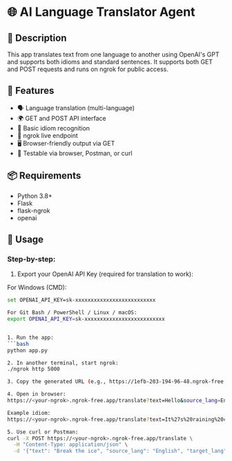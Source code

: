 # 🌐 AI Language Translator Agent

## 🔧 Description
This app translates text from one language to another using OpenAI's GPT and supports both idioms and standard sentences. It supports both GET and POST requests and runs on ngrok for public access.

## 🚀 Features
- 🗣️ Language translation (multi-language)
- 🌍 GET and POST API interface
- 🧠 Basic idiom recognition
- 🔗 ngrok live endpoint
- 🖥️ Browser-friendly output via GET
- 📱 Testable via browser, Postman, or curl

## 📦 Requirements

- Python 3.8+
- Flask
- flask-ngrok
- openai

## 📡 Usage

### Step-by-step:

1. Export your OpenAI API Key (required for translation to work):

For Windows (CMD):
```bash
set OPENAI_API_KEY=sk-xxxxxxxxxxxxxxxxxxxxxxxxxx

For Git Bash / PowerShell / Linux / macOS:
export OPENAI_API_KEY=sk-xxxxxxxxxxxxxxxxxxxxxxxxxx


1. Run the app:
```bash
python app.py

2. In another terminal, start ngrok:
./ngrok http 5000

3. Copy the generated URL (e.g., https://1efb-203-194-96-48.ngrok-free.app)

4. Open in browser:
https://<your-ngrok>.ngrok-free.app/translate?text=Hello&source_lang=English&target_lang=Hindi

Example idiom:
https://<your-ngrok>.ngrok-free.app/translate?text=It%27s%20raining%20cats%20and%20dogs&source_lang=English&target_lang=Bengali

5. Use curl or Postman:
curl -X POST https://<your-ngrok>.ngrok-free.app/translate \
  -H "Content-Type: application/json" \
  -d '{"text": "Break the ice", "source_lang": "English", "target_lang": "Hindi"}'
